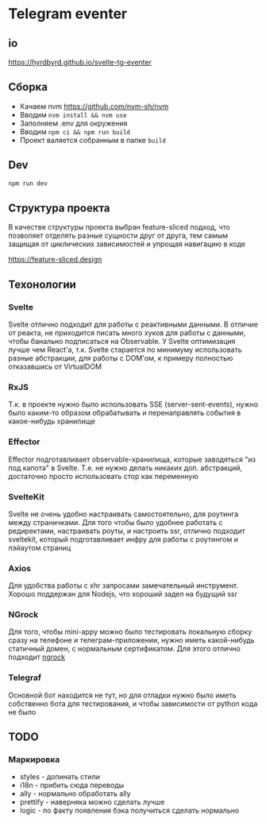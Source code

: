 # Telegram eventer

## io

https://hyrdbyrd.github.io/svelte-tg-eventer

## Сборка

- Качаем nvm https://github.com/nvm-sh/nvm
- Вводим ```nvm install && nvm use```
- Заполняем .env для окружения
- Вводим ```npm ci && npm run build```
- Проект валяется собранным в папке `build`

## Dev

```bash
npm run dev
```

## Структура проекта

В качестве структуры проекта выбран feature-sliced подход, что позволяет отделять разные сущности друг от друга, тем самым защищая от циклических зависимостей и упрощая навигацию в коде

https://feature-sliced.design

## Техонологии

### Svelte

Svelte отлично подходит для работы с реактивными данными. В отличие от реакта, не приходится писать много хуков для работы с данными, чтобы банально подписаться на Observable. У Svelte оптимизация лучше чем React'a, т.к. Svelte старается по минимуму использовать разные абстракции, для работы с DOM'ом, к примеру полностью отказавшись от VirtualDOM

### RxJS

Т.к. в проекте нужно было использовать SSE (server-sent-events), нужно было каким-то образом обрабатывать и перенаправлять события в какое-нибудь хранилище

### Effector

Effector подготавливает observable-хранилища, которые заводяться "из под капота" в Svelte. Т.е. не нужно делать никаких доп. абстракций, достаточно просто использовать стор как переменную

### SvelteKit

Svelte не очень удобно настраивать самостоятельно, для роутинга между страничками. Для того чтобы было удобнее работать с редиректами, настраивать роуты, и настроить ssr, отлично подходит sveltekit, который подготавливает инфру для работы с роутингом и лэйаутом страниц

### Axios

Для удобства работы с xhr запросами замечательный инструмент. Хорошо поддержан для Nodejs, что хороший задел на будущий ssr

### NGrock

Для того, чтобы mini-appу можно было тестировать локальную сборку сразу на телефоне и телеграм-приложении, нужно иметь какой-нибудь статичный домен, с нормальным сертификатом. Для этого отлично подходит [ngrock](https://ngrok.com/)

### Telegraf

Основной бот находится не тут, но для отладки нужно было иметь собственно бота для тестирования, и чтобы зависимости от python кода не было

## TODO

### Маркировка

- styles - допинать стили
- i18n - прибить сюда переводы
- ally - нормально обработать ally
- prettify - наверняка можно сделать лучше
- logic - по факту появления бэка получиться сделать нормально
